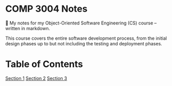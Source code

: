 # COMP 3004 Notes

📘 My notes for my Object-Oriented Software Engineering (CS) course – written in markdown.

This course covers the entire software development process, from the initial design phases up to but not including the testing and deployment phases.

# Table of Contents

[Section 1](Sections/Section%201.md)
[Section 2](Sections/Section%202.md)
[Section 3](Sections/Section%203.md)
